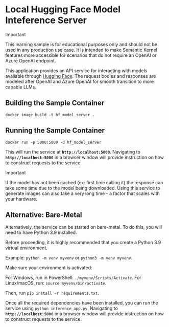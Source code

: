 # Local Hugging Face Model Inteference Server

> [!IMPORTANT]
> This learning sample is for educational purposes only and should not be used in any production
> use case. It is intended to make Semantic Kernel features more accessible for scenarios that
> do not require an OpenAI or Azure OpenAI endpoint.

This application provides an API service for interacting with models available
through [Hugging Face](https://huggingface.co/). The request bodies and responses
are modeled after OpenAI and Azure OpenAI for smooth transition to more capable LLMs.

## Building the Sample Container

`docker image build -t hf_model_server .`

## Running the Sample Container

`docker run -p 5000:5000 -d hf_model_server`

This will run the service at **`http://localhost:5000`**. Navigating to
**`http://localhost:5000`** in a browser window will provide instruction on how
to construct requests to the service.

> [!IMPORTANT]
> If the model has not been cached (ex: first time calling it) the response can
> take some time due to the model being downloaded.
> Using this service to generate images can also take a very long time - a factor
> that scales with your hardware.

## Alternative: Bare-Metal

Alternatively, the service can be started on bare-metal. To do this, you will
need to have Python 3.9 installed.

Before proceeding, it is highly recommended that you create a Python 3.9 virtual
environment.

Example: `python -m venv myvenv` or `python3 -m venv myvenv`.

Make sure your environment is activated:

For Windows, run in PowerShell: `./myvenv/Scripts/Activate`.
For Linux/macOS, run: `source myvenv/bin/activate`.

Then, run `pip install -r requirements.txt`.

Once all the required dependencies have been installed, you can run the service
using `python inference_app.py`. Navigating to **`http://localhost:5000`** in a
browser window will provide instruction on how to construct requests to the service.

